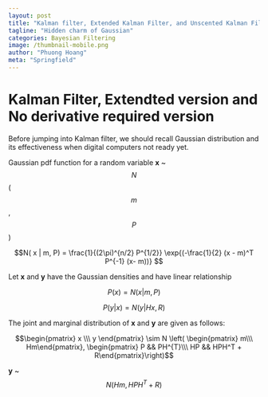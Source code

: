 ```yaml
---
layout: post
title: "Kalman filter, Extended Kalman Filter, and Unscented Kalman Filter"
tagline: "Hidden charm of Gaussian"
categories: Bayesian Filtering
image: /thumbnail-mobile.png
author: "Phuong Hoang"
meta: "Springfield"
---
```


# Kalman Filter, Extendted version and No derivative required version
Before jumping into Kalman filter, we should recall Gaussian distribution and its effectiveness when digital computers not ready yet.

Gaussian pdf function for a random variable **x** ~ $$ N $$ ( $$ m $$, $$P$$)

$$N( x | m, P) = \frac{1}{(2\pi)^{n/2} P^{1/2}} \exp{(-\frac{1}{2} (x - m)^T P^{-1} (x- m))} $$

Let **x** and **y** have the Gaussian densities and have linear relationship

$$ P(x) = N(x |  m, P )$$

$$ P(y|x)= N(y|Hx, R)$$


The joint and marginal distribution of **x** and **y** are given as follows:

$$\begin{pmatrix} x \\\ y \end{pmatrix} 	\sim N \left( \begin{pmatrix} m\\\ Hm\end{pmatrix}, \begin{pmatrix} P && PH^{T}\\\ HP && HPH^T + R\end{pmatrix}\right)$$

**y** ~ $$N(Hm, HPH^T + R) $$
